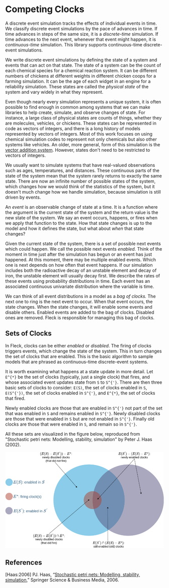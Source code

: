 # Competing Clocks

A discrete event simulation tracks the effects of individual events in time. We classify discrete event simulations by the pace of advances in time. If time advances in steps of the same size, it is a *discrete-time* simulation. If time advances to the next event, whenever that event might happen, it is *continuous-time* simulation. This library supports continuous-time discrete-event simulations.

We write discrete event simulations by defining the state of a system and events that can act on that state. The state of a system can be the count of each chemical species for a chemical reaction system. It can be different numbers of chickens at different weights in different chicken coops for a farming simulation. It can be the age of each widget in an engine for a reliability simulation. These states are called the *physical state* of the system and vary widely in what they represent.

Even though nearly every simulation represents a unique system, it is often possible to find enough in common among systems that we can make libraries to help create, simulate, and observe changes of state. For instance, a large class of physical states are counts of things, whether they are molecules, vehicles, or chickens. These states can be represented in code as vectors of integers, and there is a long history of models represented by vectors of integers. Most of this work focuses on using chemical simulation codes to represent not only chemicals but also other systems like vehicles. An older, more general, form of this simulation is the [vector addition system](https://en.wikipedia.org/wiki/Vector_addition_system). However, states don't need to be restricted to vectors of integers.

We usually want to simulate systems that have real-valued observations such as ages, temperatures, and distances. These continuous parts of the state of the system mean that the system rarely returns to exactly the same state. There are now an infinite number of possible states of the system, which changes how we would think of the statistics of the system, but it doesn't much change how we handle simulation, because simulation is still driven by events.

An *event* is an observable change of state at a time. It is a function where the argument is the current state of the system and the return value is the new state of the system. We say an event occurs, happens, or fires when we apply that function to the state. How that state changes is up to the model and how it defines the state, but what about *when* that state changes?

Given the current state of the system, there is a set of possible next events which could happen. We call the possible next events *enabled.* Think of the moment in time just after the simulation has begun or an event has just happened. At this moment, there may be multiple enabled events. Which one is next depends on how often that event happens. If our simulation includes both the radioactive decay of an unstable element and decay of iron, the unstable element will usually decay first. We describe the rates of these events using probability distributions in time. Each event has an associated continuous univariate distribution where the variable is time.

We can think of all event distributions in a model as a *bag of clocks.* The next one to ring is the next event to occur. When that event occurs, the state changes. When the state changes, it will enable some events and disable others. Enabled events are added to the bag of clocks. Disabled ones are removed. Fleck is responsible for managing this bag of clocks.

## Sets of Clocks

In Fleck, clocks can be either *enabled* or *disabled*. The firing of clocks triggers events, which change the state of the system. This in turn changes the set of clocks that are enabled. This is the basic algorithm to sample models that are phrased as continuous-time discrete-event systems.

It is worth examining what happens at a state update in more detail. Let ``E^{*}`` be the set of clocks (typically, just a single clock) that fires, and whose associated event updates state from ``S`` to ``S^{'}``. There are then three basic sets of clocks to consider: ``E(S)``, the set of clocks enabled in ``S``, ``E(S^{'})``, the set of clocks enabled in ``S^{'}``, and ``E^{*}``, the set of clocks that fired.

Newly enabled clocks are those that are enabled in ``S^{'}`` not part of the set that was enabled in ``S`` and remains enabled in ``S^{'}``. Newly disabled clocks are those that were enabled in ``S`` but are not enabled in ``S^{'}``. Finally old clocks are those that were enabled in ``S``, and remain so in ``S^{'}``.

All these sets are visualized in the figure below, reproduced from "Stochastic petri nets: Modelling, stability, simulation" by Peter J. Haas (2002).

![](assets/ClockUpdate.png)

## References

[Haas:2006]	PJ. Haas, “[Stochastic petri nets: Modelling, stability, simulation](https://link.springer.com/book/10.1007/b97265),” Springer Science & Business Media, 2006.